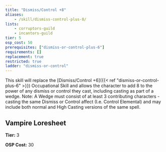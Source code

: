 ```yaml
---
title: "Dismiss/Control +8"
aliases:
    - /skill/dismiss-control-plus-8/
lists:
    - corruptors-guild
    - incantors-guild
tier: 5
osp_cost: 50
prerequisites: ["dismiss-or-control-plus-6"]
requirements: []
replacement: true
restricted: true
ladder: "dismiss-or-control"
---
```

This skill will replace the [Dismiss/Control +6]({{< ref "dismiss-or-control-plus-6" >}}) Occupational Skill and allows the character to add 8 to the power of any dismiss or control they cast, including casting as part of a wedge. Note: A Wedge must consist of at least 3 contributing characters - casting the same Dismiss or Control affect (I.e. Control Elemental) and may include both normal and High Casting versions of the same spell.


## Vampire Loresheet

**Tier:** 3

**OSP Cost:** 30